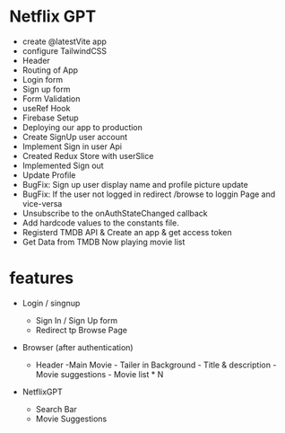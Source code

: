 # Netflix GPT

- create @latestVite app
- configure TailwindCSS
- Header
- Routing of App
- Login form
- Sign up form
- Form Validation
- useRef Hook
- Firebase Setup
- Deploying our app to production
- Create SignUp user account
- Implement Sign in user Api
- Created Redux Store with userSlice
- Implemented Sign out
- Update Profile
- BugFix: Sign up user display name and profile picture update
- BugFix: If the user not logged in redirect /browse to loggin Page and vice-versa
- Unsubscribe to the onAuthStateChanged callback
- Add hardcode values to the constants file.
- Registerd TMDB API & Create an app & get access token
- Get Data from TMDB Now playing movie list

# features

- Login / singnup
  - Sign In / Sign Up form
  - Redirect tp Browse Page
- Browser (after authentication)

  - Header
    -Main Movie - Tailer in Background - Title & description - Movie suggestions - Movie list \* N

- NetflixGPT
  - Search Bar
  - Movie Suggestions

